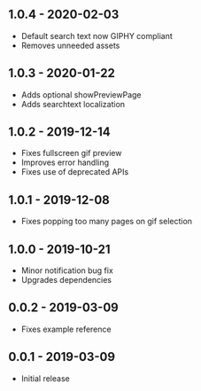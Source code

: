 ## 1.0.4 - 2020-02-03
* Default search text now GIPHY compliant
* Removes unneeded assets

## 1.0.3 - 2020-01-22
* Adds optional showPreviewPage
* Adds searchtext localization

## 1.0.2 - 2019-12-14
* Fixes fullscreen gif preview
* Improves error handling
* Fixes use of deprecated APIs

## 1.0.1 - 2019-12-08
* Fixes popping too many pages on gif selection

## 1.0.0 - 2019-10-21
* Minor notification bug fix
* Upgrades dependencies

## 0.0.2 - 2019-03-09
* Fixes example reference

## 0.0.1 - 2019-03-09
* Initial release

